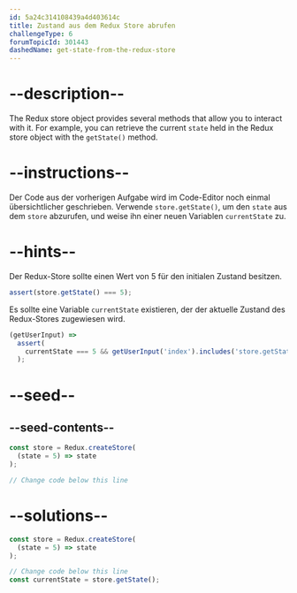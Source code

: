 ```yaml
---
id: 5a24c314108439a4d403614c
title: Zustand aus dem Redux Store abrufen
challengeType: 6
forumTopicId: 301443
dashedName: get-state-from-the-redux-store
---
```


# --description--

The Redux store object provides several methods that allow you to interact with it. For example, you can retrieve the current `state` held in the Redux store object with the `getState()` method.

# --instructions--

Der Code aus der vorherigen Aufgabe wird im Code-Editor noch einmal übersichtlicher geschrieben. Verwende `store.getState()`, um den `state` aus dem `store` abzurufen, und weise ihn einer neuen Variablen `currentState` zu.

# --hints--

Der Redux-Store sollte einen Wert von 5 für den initialen Zustand besitzen.

```js
assert(store.getState() === 5);
```

Es sollte eine Variable `currentState` existieren, der der aktuelle Zustand des Redux-Stores zugewiesen wird.

```js
(getUserInput) =>
  assert(
    currentState === 5 && getUserInput('index').includes('store.getState()')
  );
```

# --seed--

## --seed-contents--

```js
const store = Redux.createStore(
  (state = 5) => state
);

// Change code below this line
```

# --solutions--

```js
const store = Redux.createStore(
  (state = 5) => state
);

// Change code below this line
const currentState = store.getState();
```
